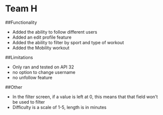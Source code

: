 # Team H

##Functionality 
- Added the ability to follow different users 
- Added an edit profile feature 
- Added the ability to filter by sport and type of workout
- Added the Mobility workout 

##Limitations 
- Only ran and tested on API 32
- no option to change username
- no unfollow feature

##Other
- In the filter screen, if a value is left at 0, this means that that field won't be used to filter
- Difficulty is a scale of 1-5, length is in minutes 






